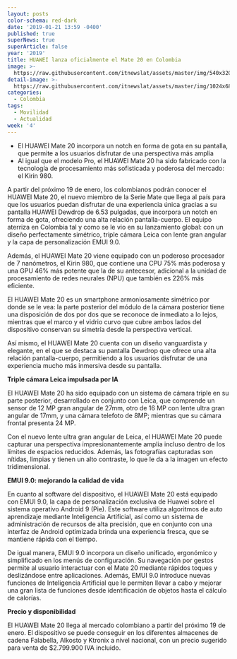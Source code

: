```yaml
---
layout: posts
color-schema: red-dark
date: '2019-01-21 13:59 -0400'
published: true
superNews: true
superArticle: false
year: '2019'
title: HUAWEI lanza oficialmente el Mate 20 en Colombia
image: >-
  https://raw.githubusercontent.com/itnewslat/assets/master/img/540x320/Huawei-Mate-P.jpg
detail-image: >-
  https://raw.githubusercontent.com/itnewslat/assets/master/img/1024x680/Huawei-Mate-G.jpg
categories:
  - Colombia
tags:
  - Movilidad
  - Actualidad
week: '4'
---
```

- El HUAWEI Mate 20 incorpora un notch en forma de gota en su pantalla, que permite a los usuarios disfrutar de una perspectiva más amplia
- Al igual que el modelo Pro, el HUAWEI Mate 20 ha sido fabricado con la tecnología de procesamiento más sofisticada y poderosa del mercado: el Kirin 980.
 
A partir del próximo 19 de enero, los colombianos podrán conocer el HUAWEI Mate 20, el nuevo miembro de la Serie Mate que llega al país para que los usuarios puedan disfrutar de una experiencia única gracias a su pantalla HUAWEI Dewdrop de 6.53 pulgadas, que incorpora un notch en forma de gota, ofreciendo una alta relación pantalla-cuerpo. El equipo aterriza en Colombia tal y como se le vio en su lanzamiento global: con un diseño perfectamente simétrico, triple cámara Leica con lente gran angular y la capa de personalización EMUI 9.0.
 
Además, el HUAWEI Mate 20 viene equipado con un poderoso procesador de 7 nanómetros, el Kirin 980, que contiene una CPU 75% más poderosa y una GPU 46% más potente que la de su antecesor, adicional a la unidad de procesamiento de redes neurales (NPU) que también es 226% más eficiente. 
 
El HUAWEI Mate 20 es un smartphone armoniosamente simétrico por donde se le vea: la parte posterior del módulo de la cámara posterior tiene una disposición de dos por dos que se reconoce de inmediato a lo lejos, mientras que el marco y el vidrio curvo que cubre ambos lados del dispositivo conservan su simetría desde la perspectiva vertical.
 
Así mismo, el HUAWEI Mate 20 cuenta con un diseño vanguardista y elegante, en el que se destaca su pantalla Dewdrop que ofrece una alta relación pantalla-cuerpo, permitiendo a los usuarios disfrutar de una experiencia mucho más inmersiva desde su pantalla.
 
**Triple cámara Leica impulsada por IA**

El HUAWEI Mate 20 ha sido equipado con un sistema de cámara triple en su parte posterior, desarrollado en conjunto con Leica, que comprende un sensor de 12 MP gran angular de 27mm, otro de 16 MP con lente ultra gran angular de 17mm, y una cámara telefoto de 8MP; mientras que su cámara frontal presenta 24 MP.
 
Con el nuevo lente ultra gran angular de Leica, el HUAWEI Mate 20 puede capturar una perspectiva impresionantemente amplia incluso dentro de los límites de espacios reducidos. Además, las fotografías capturadas son nítidas, limpias y tienen un alto contraste, lo que le da a la imagen un efecto tridimensional.
 
**EMUI 9.0: mejorando la calidad de vida**

En cuanto al software del dispositivo, el HUAWEI Mate 20 está equipado con EMUI 9.0, la capa de personalización exclusiva de Huawei sobre el sistema operativo Android 9 (Pie). Este software utiliza algoritmos de auto aprendizaje mediante Inteligencia Artificial, así como un sistema de administración de recursos de alta precisión, que en conjunto con una interfaz de Android optimizada brinda una experiencia fresca, que se mantiene rápida con el tiempo.
 
De igual manera, EMUI 9.0 incorpora un diseño unificado, ergonómico y simplificado en los menús de configuración. Su navegación por gestos permite al usuario interactuar con el Mate 20 mediante rápidos toques y deslizándose entre aplicaciones. Además, EMUI 9.0 introduce nuevas funciones de Inteligencia Artificial que le permiten llevar a cabo y mejorar una gran lista de funciones desde identificación de objetos hasta el cálculo de calorías. 
 
**Precio y disponibilidad**

El HUAWEI Mate 20 llega al mercado colombiano a partir del próximo 19 de enero. El dispositivo se puede conseguir en los diferentes almacenes de cadena Falabella, Alkosto y Ktronix a nivel nacional, con un precio sugerido para venta de $2.799.900 IVA incluido.
